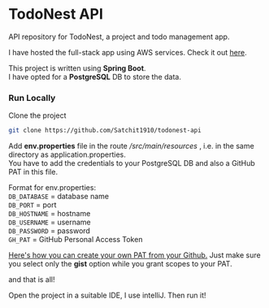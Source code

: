 
# TodoNest API

API repository for TodoNest, a project and todo management app.

I have hosted the full-stack app using AWS services. Check it out [here](http://todonest-ui.s3-website-us-east-1.amazonaws.com).

This project is written using **Spring Boot**. <br>
I have opted for a **PostgreSQL** DB to store the data.

### Run Locally

Clone the project

```bash
git clone https://github.com/Satchit1910/todonest-api
```
Add **env.properties** file in the route */src/main/resources* , i.e. in the same directory as application.properties. <br>
You have to add the credentials to your PostgreSQL DB and also a GitHub PAT in this file.

Format for env.properties: <br>
`DB_DATABASE` = database name <br>
`DB_PORT` = port <br>
`DB_HOSTNAME` = hostname <br>
`DB_USERNAME` = username <br>
`DB_PASSWORD` = password <br>
`GH_PAT` = GitHub Personal Access Token <br>

[Here's how you can create your own PAT from your Github.](https://docs.github.com/en/enterprise-server@3.9/authentication/keeping-your-account-and-data-secure/managing-your-personal-access-tokens)
Just make sure you select only the **gist** option while you grant scopes to your PAT.

and that is all!

Open the project in a suitable IDE, I use intelliJ.
Then run it!



